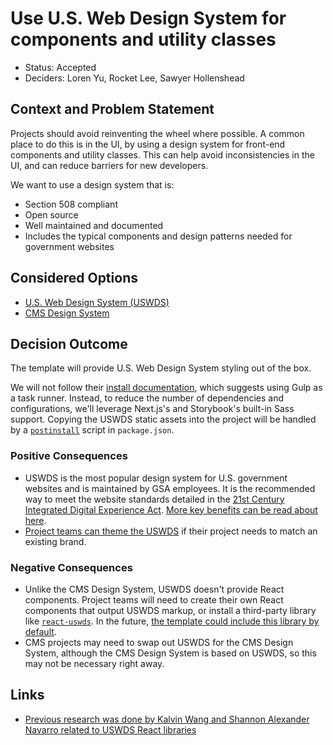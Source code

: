 # Use U.S. Web Design System for components and utility classes

- Status: Accepted
- Deciders: Loren Yu, Rocket Lee, Sawyer Hollenshead

## Context and Problem Statement

Projects should avoid reinventing the wheel where possible. A common place to do this is in the UI, by using a design system for front-end components and utility classes. This can help avoid inconsistencies in the UI, and can reduce barriers for new developers.

We want to use a design system that is:

- Section 508 compliant
- Open source
- Well maintained and documented
- Includes the typical components and design patterns needed for government websites

## Considered Options

- [U.S. Web Design System (USWDS)](https://designsystem.digital.gov/)
- [CMS Design System](https://design.cms.gov/)

## Decision Outcome

The template will provide U.S. Web Design System styling out of the box.

We will not follow their [install documentation](https://designsystem.digital.gov/documentation/getting-started-for-developers/), which suggests using Gulp as a task runner. Instead, to reduce the number of dependencies and configurations, we'll leverage Next.js's and Storybook's built-in Sass support. Copying the USWDS static assets into the project will be handled by a [`postinstall`](https://docs.npmjs.com/cli/v8/using-npm/scripts) script in `package.json`.

### Positive Consequences

- USWDS is the most popular design system for U.S. government websites and is maintained by GSA employees. It is the recommended way to meet the website standards detailed in the [21st Century Integrated Digital Experience Act](https://digital.gov/resources/21st-century-integrated-digital-experience-act/). [More key benefits can be read about here](https://designsystem.digital.gov/about/key-benefits/).
- [Project teams can theme the USWDS](https://www.navapbc.com/insights/us-web-design-system) if their project needs to match an existing brand.

### Negative Consequences

- Unlike the CMS Design System, USWDS doesn't provide React components. Project teams will need to create their own React components that output USWDS markup, or install a third-party library like [`react-uswds`](https://github.com/trussworks/react-uswds). In the future, [the template could include this library by default](https://github.com/navapbc/template-application-nextjs/issues/19).
- CMS projects may need to swap out USWDS for the CMS Design System, although the CMS Design System is based on USWDS, so this may not be necessary right away.

## Links

- [Previous research was done by Kalvin Wang and Shannon Alexander Navarro related to USWDS React libraries](https://docs.google.com/document/d/1KRWzH_wJUPKkFmBlxj6SM2yN3W7Or89Wa4TBVM3Ksog/edit)
